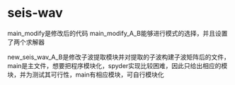 # seis-wav
main_modify是修改后的代码
main_modify_A_B能够进行模式的选择，并且设置了两个求解器


new_seis_wav_A_B是修改子波提取模块并对提取的子波构建子波矩阵后的文件，main是主文件，想要把程序模块化，spyder实现比较困难，因此只给出相应的模块，并为测试其可行性，main有相应模块，可自行模块化
